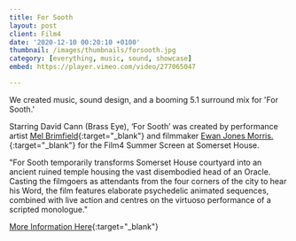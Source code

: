```yaml
---
title: For Sooth
layout: post
client: Film4
date: '2020-12-10 00:20:10 +0100'
thumbnail: /images/thumbnails/forsooth.jpg
category: [everything, music, sound, showcase]
embed: https://player.vimeo.com/video/277065047

---
```


We created music, sound design, and a booming 5.1 surround mix for 'For Sooth.'

Starring David Cann (Brass Eye), ‘For Sooth’ was created by performance artist [Mel Brimfield](https://www.somersethouse.org.uk/residents/mel-brimfield/){:target="_blank"}
and filmmaker [Ewan Jones Morris.](https://www.somersethouse.org.uk/residents/ewan-jones-morris/){:target="_blank"} for the Film4 Summer Screen at Somerset House.


"For Sooth temporarily transforms Somerset House courtyard into an ancient ruined temple housing the vast disembodied head of an Oracle. Casting the filmgoers as attendants from the four corners of the city to hear his Word, the film features elaborate psychedelic animated sequences, combined with live action and centres on the virtuoso performance of a scripted monologue."



[More Information Here](https://www.somersethouse.org.uk/whats-on/film4-summer-screen/for-sooth/){:target="_blank"}  
